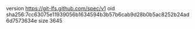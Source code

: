 version https://git-lfs.github.com/spec/v1
oid sha256:7cc63075e11939056b1634594b3b57b6cab9d28b0b5ac8252b24ad6d7573634e
size 3645
